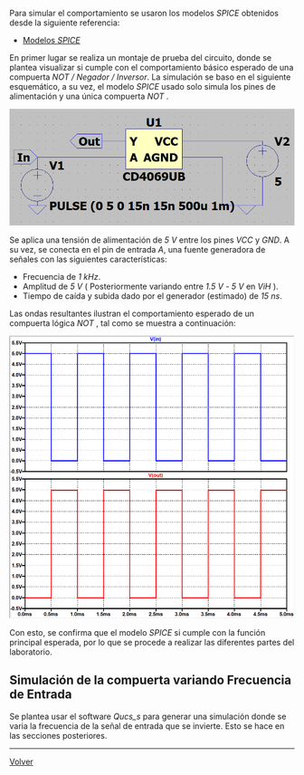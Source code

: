
Para simular el comportamiento se usaron los modelos _SPICE_ obtenidos desde la siguiente referencia:

* [Modelos _SPICE_](https://github.com/digital-electronics-UNAL/2024-2/tree/main/labs/lab01/spice)

En primer lugar se realiza un montaje de prueba del circuito, donde se plantea visualizar si cumple con el comportamiento básico esperado de una compuerta *NOT / Negador / Inversor*. La simulación se baso en el siguiente esquemático, a su vez, el modelo _SPICE_ usado solo simula los pines de alimentación y una única compuerta _NOT_ .

![](Imagenes/IMCD4.png)

Se aplica una tensión de alimentación de *5 V* entre los pines _VCC_ y _GND_. A su vez, se conecta en el pin de entrada _A_, una fuente generadora de señales con las siguientes características:

* Frecuencia de *1 kHz*.
* Amplitud de *5 V* ( Posteriormente variando entre *1.5 V* - *5 V* en _ViH_ ).
* Tiempo de caída y subida dado por el generador (estimado) de *15 ns*.

Las ondas resultantes ilustran el comportamiento esperado de un compuerta lógica _NOT_ , tal como se muestra a continuación:

![|400](Imagenes/Im6CD.png)

Con esto, se confirma que el modelo _SPICE_ si cumple con la función principal esperada, por lo que se procede a realizar las diferentes partes del laboratorio.


## Simulación de la compuerta variando Frecuencia de Entrada

Se plantea usar el software _Qucs_s_ para generar una simulación donde se varia la frecuencia de la señal de entrada que se invierte.  Esto se hace en las secciones posteriores.

---

[Volver](https://github.com/juamorenogo/Digital_2024_2/blob/main/Lab_01/CD4069/README.md)
